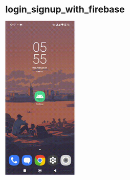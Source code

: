 # login_signup_with_firebase
![](https://github.com/amirhghobadi/login_signup_with_firebase/blob/connect/app/src/main/java/com/example/firebasenote/firebase.gif)
